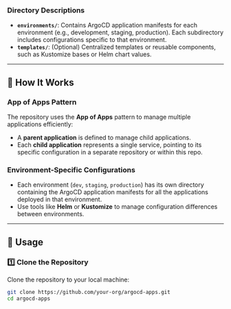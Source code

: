 
### **Directory Descriptions**
- **`environments/`**: Contains ArgoCD application manifests for each environment (e.g., development, staging, production). Each subdirectory includes configurations specific to that environment.
- **`templates/`**: (Optional) Centralized templates or reusable components, such as Kustomize bases or Helm chart values.

---

## 🚀 How It Works

### **App of Apps Pattern**
The repository uses the **App of Apps** pattern to manage multiple applications efficiently:
- A **parent application** is defined to manage child applications.
- Each **child application** represents a single service, pointing to its specific configuration in a separate repository or within this repo.

### **Environment-Specific Configurations**
- Each environment (`dev`, `staging`, `production`) has its own directory containing the ArgoCD application manifests for all the applications deployed in that environment.
- Use tools like **Helm** or **Kustomize** to manage configuration differences between environments.

---

## 🔧 Usage

### 1️⃣ Clone the Repository
Clone the repository to your local machine:
```bash
git clone https://github.com/your-org/argocd-apps.git
cd argocd-apps
